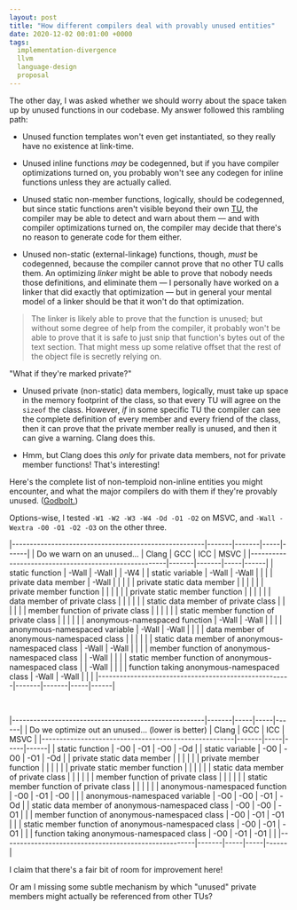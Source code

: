 ```yaml
---
layout: post
title: "How different compilers deal with provably unused entities"
date: 2020-12-02 00:01:00 +0000
tags:
  implementation-divergence
  llvm
  language-design
  proposal
---
```


The other day, I was asked whether we should worry about the space
taken up by unused functions in our codebase. My answer followed this rambling path:

- Unused function templates won't even get instantiated, so they
    really have no existence at link-time.

- Unused inline functions _may_ be codegenned, but if you have compiler
    optimizations turned on, you probably won't see any codegen for
    inline functions unless they are actually called.

- Unused static non-member functions, logically, should be codegenned,
    but since static functions aren't visible beyond their own
    [TU](/blog/2019/08/02/the-tough-guide-to-cpp-acronyms/#tu),
    the compiler may be able to detect and warn about them — and
    with compiler optimizations turned on, the compiler may decide
    that there's no reason to generate code for them either.

- Unused non-static (external-linkage) functions, though, _must_ be codegenned,
    because the compiler cannot prove that no other TU calls them.
    An optimizing _linker_ might be able to prove that nobody needs
    those definitions, and eliminate them — I personally have worked
    on a linker that did exactly that optimization — but in general
    your mental model of a linker should be that it won't do that
    optimization.

> The linker is likely able to prove that the function is unused;
> but without some degree of help from the compiler, it probably won't
> be able to prove that it is safe to just snip that function's bytes
> out of the text section. That might mess up some relative offset that
> the rest of the object file is secretly relying on.

"What if they're marked private?"

- Unused private (non-static) data members, logically, must take up space
    in the memory footprint of the class, so that every TU will agree on
    the `sizeof` the class. However, _if_ in some specific TU the compiler
    can see the complete definition of every member and every friend of
    the class, then it can prove that the private member really is
    unused, and then it can give a warning. Clang does this.

- Hmm, but Clang does this _only_ for private data members, not for
    private member functions! That's interesting!

Here's the complete list of non-temploid non-inline entities you might
encounter, and what the major compilers do with them if they're provably
unused. ([Godbolt.](https://godbolt.org/z/cMWPE1))

Options-wise, I tested `-W1 -W2 -W3 -W4 -Od -O1 -O2` on MSVC,
and `-Wall -Wextra -O0 -O1 -O2 -O3` on the other three.

|------------------------------------------------------|-------|-------|-----|------|
| Do we warn on an unused...                           | Clang | GCC   | ICC | MSVC |
|------------------------------------------------------|-------|-------|-----|------|
| static function                                      | -Wall | -Wall |     | -W4  |
| static variable                                      | -Wall | -Wall |     |      |
| private data member                                  | -Wall |       |     |      |
| private static data member                           |       |       |     |      |
| private member function                              |       |       |     |      |
| private static member function                       |       |       |     |      |
| data member of private class                         |       |       |     |      |
| static data member of private class                  |       |       |     |      |
| member function of private class                     |       |       |     |      |
| static member function of private class              |       |       |     |      |
| anonymous-namespaced function                        | -Wall | -Wall |     |      |
| anonymous-namespaced variable                        | -Wall | -Wall |     |      |
| data member of anonymous-namespaced class            |       |       |     |      |
| static data member of anonymous-namespaced class     | -Wall | -Wall |     |      |
| member function of anonymous-namespaced class        |       | -Wall |     |      |
| static member function of anonymous-namespaced class |       | -Wall |     |      |
| function taking anonymous-namespaced class           | -Wall | -Wall |     |      |
|------------------------------------------------------|-------|-------|-----|------|

<br>

|------------------------------------------------------|-------|-----|-----|------|
| Do we optimize out an unused... (lower is better)    | Clang | GCC | ICC | MSVC |
|------------------------------------------------------|-------|-----|-----|------|
| static function                                      |  -O0  | -O1 | -O0 | -Od  |
| static variable                                      |  -O0  | -O0 | -O1 | -Od  |
| private static data member                           |       |     |     |      |
| private member function                              |       |     |     |      |
| private static member function                       |       |     |     |      |
| static data member of private class                  |       |     |     |      |
| member function of private class                     |       |     |     |      |
| static member function of private class              |       |     |     |      |
| anonymous-namespaced function                        |  -O0  | -O1 | -O0 |      |
| anonymous-namespaced variable                        |  -O0  | -O0 | -O1 | -Od  |
| static data member of anonymous-namespaced class     |  -O0  | -O0 | -O1 |      |
| member function of anonymous-namespaced class        |  -O0  | -O1 | -O1 |      |
| static member function of anonymous-namespaced class |  -O0  | -O1 | -O1 |      |
| function taking anonymous-namespaced class           |  -O0  | -O1 | -O1 |      |
|------------------------------------------------------|-------|-----|-----|------|

I claim that there's a fair bit of room for improvement here!

Or am I missing some subtle mechanism by which "unused" private members
might actually be referenced from other TUs?

